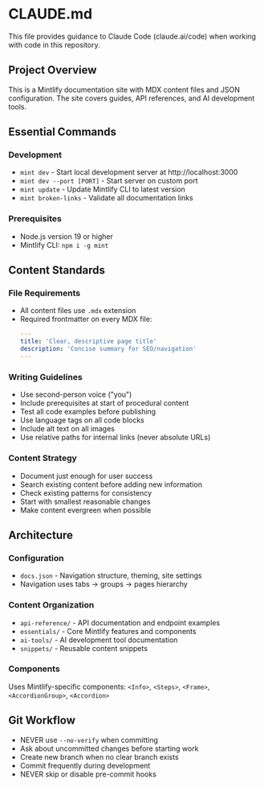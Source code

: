 # CLAUDE.md

This file provides guidance to Claude Code (claude.ai/code) when working with code in this repository.

## Project Overview

This is a Mintlify documentation site with MDX content files and JSON configuration. The site covers guides, API references, and AI development tools.

## Essential Commands

### Development
- `mint dev` - Start local development server at http://localhost:3000
- `mint dev --port [PORT]` - Start server on custom port
- `mint update` - Update Mintlify CLI to latest version
- `mint broken-links` - Validate all documentation links

### Prerequisites
- Node.js version 19 or higher
- Mintlify CLI: `npm i -g mint`

## Content Standards

### File Requirements
- All content files use `.mdx` extension
- Required frontmatter on every MDX file:
  ```yaml
  ---
  title: 'Clear, descriptive page title'
  description: 'Concise summary for SEO/navigation'
  ---
  ```

### Writing Guidelines
- Use second-person voice ("you")
- Include prerequisites at start of procedural content
- Test all code examples before publishing
- Use language tags on all code blocks
- Include alt text on all images
- Use relative paths for internal links (never absolute URLs)

### Content Strategy
- Document just enough for user success
- Search existing content before adding new information
- Check existing patterns for consistency
- Start with smallest reasonable changes
- Make content evergreen when possible

## Architecture

### Configuration
- `docs.json` - Navigation structure, theming, site settings
- Navigation uses tabs → groups → pages hierarchy

### Content Organization
- `api-reference/` - API documentation and endpoint examples  
- `essentials/` - Core Mintlify features and components
- `ai-tools/` - AI development tool documentation
- `snippets/` - Reusable content snippets

### Components
Uses Mintlify-specific components: `<Info>`, `<Steps>`, `<Frame>`, `<AccordionGroup>`, `<Accordion>`

## Git Workflow
- NEVER use `--no-verify` when committing
- Ask about uncommitted changes before starting work
- Create new branch when no clear branch exists
- Commit frequently during development
- NEVER skip or disable pre-commit hooks